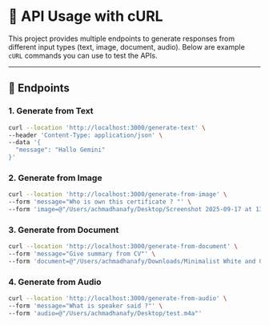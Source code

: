 # 🚀 API Usage with cURL

This project provides multiple endpoints to generate responses from different input types (text, image, document, audio). Below are example `cURL` commands you can use to test the APIs.

---

## 📖 Endpoints

### 1. Generate from **Text**
```bash
curl --location 'http://localhost:3000/generate-text' \
--header 'Content-Type: application/json' \
--data '{
  "message": "Hallo Gemini"
}'
```

### 2. Generate from **Image**
```bash
curl --location 'http://localhost:3000/generate-from-image' \
--form 'message="Who is own this certificate ? "' \
--form 'image=@"/Users/achmadhanafy/Desktop/Screenshot 2025-09-17 at 13.11.55.png"'
```

### 3. Generate from **Document**
```bash
curl --location 'http://localhost:3000/generate-from-document' \
--form 'message="Give summary from CV"' \
--form 'document=@"/Users/achmadhanafy/Downloads/Minimalist White and Grey Professional Resume.pdf"'
```

### 4. Generate from **Audio** 
```bash
curl --location 'http://localhost:3000/generate-from-audio' \
--form 'message="What is speaker said ?"' \
--form 'audio=@"/Users/achmadhanafy/Desktop/test.m4a"'
```